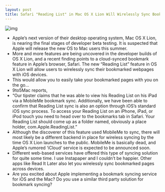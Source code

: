 ```yaml
---
layout: post
title: Safari "Reading List" in Mac OS X Lion Will Wirelessly Sync Bookmarks with iOS Devices
---
```

![img](http://media.idownloadblog.com/wp-content/uploads/2011/05/Safari-Reading-List-e1305687270941.png)
* Apple’s next version of their desktop operating system, Mac OS X Lion, is nearing the final stages of developer beta testing. It is suspected that Apple will release the new OS to Mac users this summer.
* More and more features are being uncovered in the developer builds of OS X Lion, and a recent finding points to a cloud-synced bookmark feature in Apple’s browser, Safari. The new “Reading List” feature in OS X Lion will allow users to wirelessly sync their bookmarked webpages with iOS devices.
* This would allow you to easily take your bookmarked pages with you on the go…
* 9to5Mac reports,
* “Our tipster claims that he was able to view his Reading List on his iPad via a MobileMe bookmark sync. Additionally, we have been able to confirm that Reading List sync is also an option through iOS’s standard iOS sync process. To access your Reading List on an iPhone, iPad, or iPod touch you need to head over to the bookmarks tab in Safari. Your Reading List should come up as a folder named, obviously a place holder, com.Apple.ReadingList.”
* Although the discoverer of this feature used MobileMe to sync, there will most likely be a different backend in place for wireless syncing by the time OS X Lion launches to the public. MobileMe is basically dead, and Apple’s rumored ‘iCloud‘ service is expected to be announced soon.
* Different web-based services have offered this type of syncing solution for quite some time. I use Instapaper and I couldn’t be happier. Other apps like Read It Later also let you wirelessly sync bookmarked pages across devices.
* Are you excited about Apple implementing a bookmark syncing service for iOS and the Mac? Do you use a similar third party solution for bookmark syncing?

